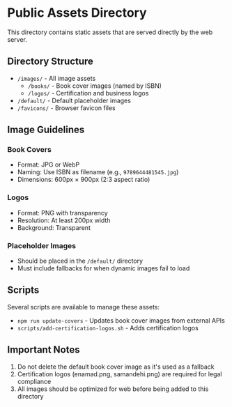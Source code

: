 # Public Assets Directory

This directory contains static assets that are served directly by the web server.

## Directory Structure

- `/images/` - All image assets
  - `/books/` - Book cover images (named by ISBN)
  - `/logos/` - Certification and business logos
- `/default/` - Default placeholder images
- `/favicons/` - Browser favicon files

## Image Guidelines

### Book Covers
- Format: JPG or WebP
- Naming: Use ISBN as filename (e.g., `9789644481545.jpg`)
- Dimensions: 600px × 900px (2:3 aspect ratio)

### Logos
- Format: PNG with transparency
- Resolution: At least 200px width
- Background: Transparent

### Placeholder Images
- Should be placed in the `/default/` directory
- Must include fallbacks for when dynamic images fail to load

## Scripts

Several scripts are available to manage these assets:

- `npm run update-covers` - Updates book cover images from external APIs
- `scripts/add-certification-logos.sh` - Adds certification logos

## Important Notes

1. Do not delete the default book cover image as it's used as a fallback
2. Certification logos (enamad.png, samandehi.png) are required for legal compliance
3. All images should be optimized for web before being added to this directory 